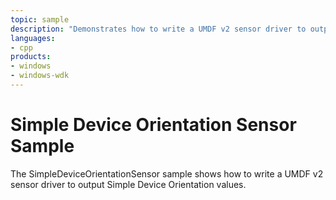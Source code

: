 ```yaml
---
topic: sample
description: "Demonstrates how to write a UMDF v2 sensor driver to output Simple Device Orientation values."
languages:
- cpp
products:
- windows
- windows-wdk
---
```



<!---
    name: Simple Device Orientation Sensor Sample
    platform: UMDF2
    language: cpp
    category: Sensors
    description: Demonstrates how to write a UMDF v2 sensor driver to output Simple Device Orientation values.
    samplefwlink: http://go.microsoft.com/fwlink/p/?LinkId=617960
--->

# Simple Device Orientation Sensor Sample

The SimpleDeviceOrientationSensor sample shows how to write a UMDF v2 sensor driver to output Simple Device Orientation values.